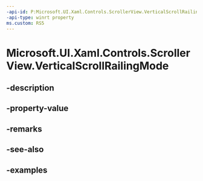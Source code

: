 ```yaml
---
-api-id: P:Microsoft.UI.Xaml.Controls.ScrollerView.VerticalScrollRailingMode
-api-type: winrt property
ms.custom: RS5
---
```


<!-- Property syntax.
public ScrollerRailingMode VerticalScrollRailingMode { get;  set; }
-->

# Microsoft.UI.Xaml.Controls.ScrollerView.VerticalScrollRailingMode

## -description

## -property-value

## -remarks

## -see-also

## -examples

